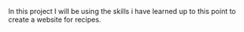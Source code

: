 In this project I will be using the skills i have learned up to this point to create a website for recipes.